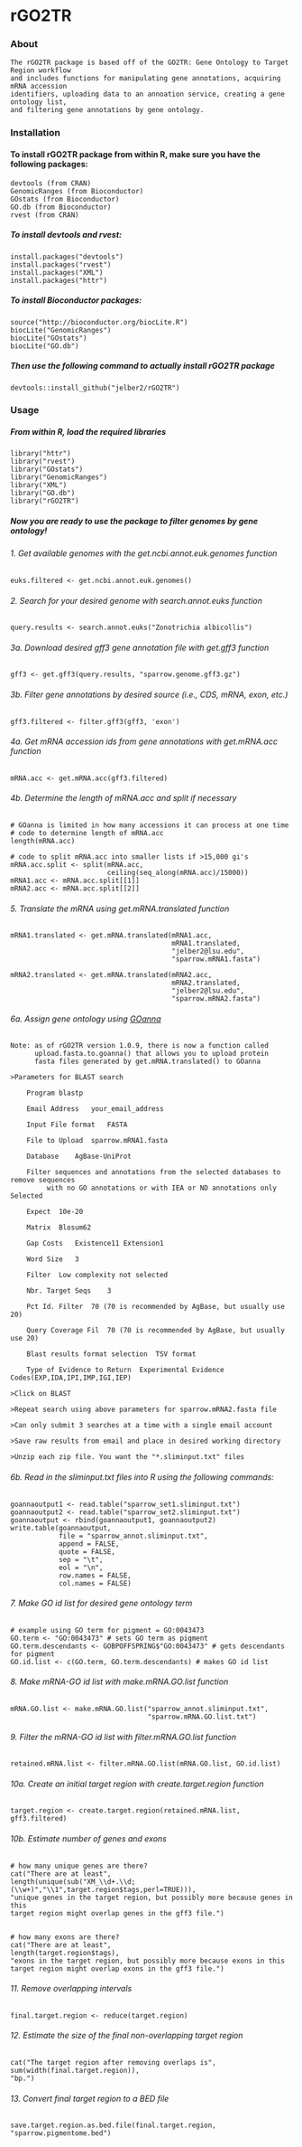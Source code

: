 # rGO2TR

### About

    The rGO2TR package is based off of the GO2TR: Gene Ontology to Target Region workflow
    and includes functions for manipulating gene annotations, acquiring mRNA accession
    identifiers, uploading data to an annoation service, creating a gene ontology list,
    and filtering gene annotations by gene ontology.



### Installation

#### To install rGO2TR package from within R, make sure you have the following packages:

    devtools (from CRAN)
    GenomicRanges (from Bioconductor)
    GOstats (from Bioconductor)
    GO.db (from Bioconductor)
    rvest (from CRAN)



##### To install devtools and rvest:

    install.packages("devtools")
    install.packages("rvest")
    install.packages("XML")
    install.packages("httr")


##### To install Bioconductor packages:

    source("http://bioconductor.org/biocLite.R")
    biocLite("GenomicRanges")
    biocLite("GOstats")
    biocLite("GO.db")



##### Then use the following command to actually install rGO2TR package

    devtools::install_github("jelber2/rGO2TR")



### Usage

##### From within R, load the required libraries

    library("httr")
    library("rvest")
    library("GOstats")
    library("GenomicRanges")
    library("XML")
    library("GO.db")
    library("rGO2TR")


##### Now you are ready to use the package to filter genomes by gene ontology!



###### 1. Get available genomes with the get.ncbi.annot.euk.genomes function

    euks.filtered <- get.ncbi.annot.euk.genomes()


###### 2. Search for your desired genome with search.annot.euks function

    query.results <- search.annot.euks("Zonotrichia albicollis")


###### 3a. Download desired gff3 gene annotation file with get.gff3 function

    gff3 <- get.gff3(query.results, "sparrow.genome.gff3.gz")

###### 3b. Filter gene annotations by desired source (i.e., CDS, mRNA, exon, etc.)

    gff3.filtered <- filter.gff3(gff3, 'exon')

###### 4a. Get mRNA accession ids from gene annotations with get.mRNA.acc function

    mRNA.acc <- get.mRNA.acc(gff3.filtered)


###### 4b. Determine the length of mRNA.acc and split if necessary
    # GOanna is limited in how many accessions it can process at one time
    # code to determine length of mRNA.acc
    length(mRNA.acc)

    # code to split mRNA.acc into smaller lists if >15,000 gi's
    mRNA.acc.split <- split(mRNA.acc,
                            ceiling(seq_along(mRNA.acc)/15000))
    mRNA1.acc <- mRNA.acc.split[[1]]
    mRNA2.acc <- mRNA.acc.split[[2]]


###### 5. Translate the mRNA using get.mRNA.translated function

    mRNA1.translated <- get.mRNA.translated(mRNA1.acc,
                                            mRNA1.translated,
                                            "jelber2@lsu.edu",
                                            "sparrow.mRNA1.fasta")

    mRNA2.translated <- get.mRNA.translated(mRNA2.acc,
                                            mRNA2.translated,
                                            "jelber2@lsu.edu",
                                            "sparrow.mRNA2.fasta")


###### 6a. Assign gene ontology using [GOanna](http://www.agbase.msstate.edu/cgi-bin/tools/GOanna.cgi)
    Note: as of rGO2TR version 1.0.9, there is now a function called
          upload.fasta.to.goanna() that allows you to upload protein
          fasta files generated by get.mRNA.translated() to GOanna

    >Parameters for BLAST search

        Program	blastp

        Email Address	your_email_address

        Input File format	FASTA

        File to Upload	sparrow.mRNA1.fasta

        Database	AgBase-UniProt

        Filter sequences and annotations from the selected databases to remove sequences 
             with no GO annotations or with IEA or ND annotations only	Selected

        Expect	10e-20

        Matrix	Blosum62

        Gap Costs	Existence11 Extension1

        Word Size	3

        Filter	Low complexity not selected

        Nbr. Target Seqs	3

        Pct Id. Filter	70 (70 is recommended by AgBase, but usually use 20)

        Query Coverage Fil	70 (70 is recommended by AgBase, but usually use 20)

        Blast results format selection	TSV format

        Type of Evidence to Return	Experimental Evidence Codes(EXP,IDA,IPI,IMP,IGI,IEP)

    >Click on BLAST

    >Repeat search using above parameters for sparrow.mRNA2.fasta file

    >Can only submit 3 searches at a time with a single email account

    >Save raw results from email and place in desired working directory

    >Unzip each zip file. You want the "*.sliminput.txt" files


###### 6b. Read in the sliminput.txt files into R using the following commands:

    goannaoutput1 <- read.table("sparrow_set1.sliminput.txt")
    goannaoutput2 <- read.table("sparrow_set2.sliminput.txt")
    goannaoutput <- rbind(goannaoutput1, goannaoutput2)
    write.table(goannaoutput,
                file = "sparrow_annot.sliminput.txt",
                append = FALSE,
                quote = FALSE,
                sep = "\t",
                eol = "\n",
                row.names = FALSE,
                col.names = FALSE)


###### 7. Make GO id list for desired gene ontology term

    # example using GO term for pigment = GO:0043473
    GO.term <- "GO:0043473" # sets GO term as pigment
    GO.term.descendants <- GOBPOFFSPRING$"GO:0043473" # gets descendants for pigment
    GO.id.list <- c(GO.term, GO.term.descendants) # makes GO id list


###### 8. Make mRNA-GO id list with make.mRNA.GO.list function

    mRNA.GO.list <- make.mRNA.GO.list("sparrow_annot.sliminput.txt",
                                      "sparrow.mRNA.GO.list.txt")


###### 9. Filter the mRNA-GO id list with filter.mRNA.GO.list function

    retained.mRNA.list <- filter.mRNA.GO.list(mRNA.GO.list, GO.id.list)


###### 10a. Create an initial target region with create.target.region function

    target.region <- create.target.region(retained.mRNA.list, gff3.filtered)


###### 10b. Estimate number of genes and exons

    # how many unique genes are there?
    cat("There are at least",
    length(unique(sub("XM_\\d+.\\d;(\\w+)","\\1",target.region$tags,perl=TRUE))),
    "unique genes in the target region, but possibly more because genes in this 
    target region might overlap genes in the gff3 file.")


    # how many exons are there?
    cat("There are at least",
    length(target.region$tags),
    "exons in the target region, but possibly more because exons in this 
    target region might overlap exons in the gff3 file.")


###### 11. Remove overlapping intervals

    final.target.region <- reduce(target.region)


###### 12. Estimate the size of the final non-overlapping target region

    cat("The target region after removing overlaps is",
    sum(width(final.target.region)),
    "bp.")


###### 13. Convert final target region to a BED file

    save.target.region.as.bed.file(final.target.region, "sparrow.pigmentome.bed")